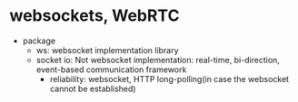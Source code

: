 # websockets, WebRTC

- package
  - ws: websocket implementation library
  - socket io: Not websocket implementation:  real-time, bi-direction, event-based communication framework 
    - reliability: websocket, HTTP long-polling(in case the websocket cannot be established)
